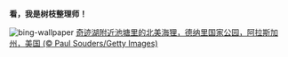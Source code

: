 
**看，我是树枝整理师！**

![bing-wallpaper](https://www.bing.com/th?id=OHR.BeaverDenali_ZH-CN8736013851_1920x1080.jpg)
[奇迹湖附近池塘里的北美海狸，德纳里国家公园，阿拉斯加州，美国 (© Paul Souders/Getty Images)](https://www.bing.com/search?q=%E5%9B%BD%E9%99%85%E6%B5%B7%E7%8B%B8%E6%97%A5&amp;form=hpcapt&amp;mkt=zh-cn)
  